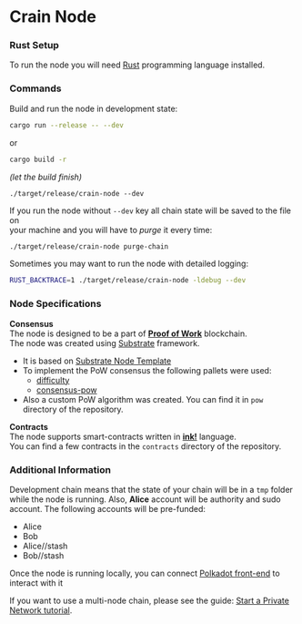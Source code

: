 # Crain Node

### Rust Setup

To run the node you will need [Rust](./docs/rust-setup.md) programming language installed.

### Commands

Build and run the node in development state:

```sh
cargo run --release -- --dev
```  
or  
```sh
cargo build -r
```
_(let the build finish)_
```
./target/release/crain-node --dev
```

If you run the node without `--dev` key all chain state will be saved to the file on   
your machine and you will have to _purge_ it every time:

```bash
./target/release/crain-node purge-chain
```

Sometimes you may want to run the node with detailed logging:

```bash
RUST_BACKTRACE=1 ./target/release/crain-node -ldebug --dev
```  
### Node Specifications
__Consensus__  
The node is designed to be a part of [__Proof of Work__](https://medium.com/swlh/how-does-bitcoin-blockchain-mining-work-36db1c5cb55d) blockchain.  
The node was created using [Substrate](https://substrate.io/) framework.   
- It is based on [Substrate Node Template](https://github.com/substrate-developer-hub/substrate-node-template)
- To implement the PoW consensus the following pallets were used:
  - [difficulty](https://github.com/kulupu/kulupu/tree/master/frame/difficulty)
  - [consensus-pow](https://paritytech.github.io/substrate/master/sc_consensus_pow/index.html)
- Also a custom PoW algorithm was created. You can find it in `pow` directory of the repository.

__Contracts__  
The node supports smart-contracts written in [__ink!__](https://ink.substrate.io/) language.  
You can find a few contracts in the `contracts` directory of the repository.


### Additional Information
Development chain means that the state of your chain will be in a `tmp` folder while the node is
running. Also, __Alice__ account will be authority and sudo account. The following accounts will be pre-funded:  
- Alice  
- Bob  
- Alice//stash  
- Bob//stash  

Once the node is running locally, you can connect [Polkadot front-end](https://polkadot.js.org/apps/#/explorer?rpc=ws://localhost:9944) to interact with it

If you want to use a multi-node chain, please see the guide:
[Start a Private Network tutorial](https://docs.substrate.io/tutorials/v3/private-network).